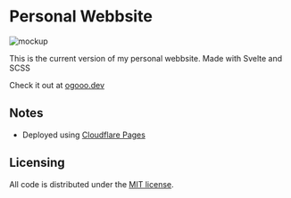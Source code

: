 # Personal Webbsite
![mockup](https://i.imgur.com/JQbUhkn.png)

This is the current version of my personal webbsite. Made with Svelte and SCSS 

Check it out at [ogooo.dev](https://ogooo.dev/)

## Notes
* Deployed using [Cloudflare Pages](https://pages.dev/)

## Licensing
All code is distributed under the [MIT license](LICENSE).  